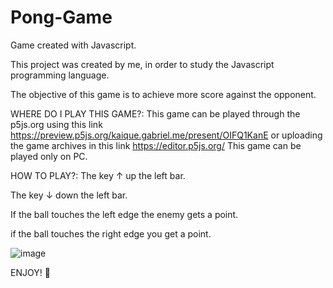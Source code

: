 # Pong-Game
Game created with Javascript.

This project was created by me, in order to study the Javascript programming language.

The objective of this game is to achieve more score against the opponent.

WHERE DO I PLAY THIS GAME?:
This game can be played through the p5js.org using this link https://preview.p5js.org/kaique.gabriel.me/present/OIFQ1KanE or uploading the game archives in this link https://editor.p5js.org/ This game can be played only on PC.

HOW TO PLAY?:
The key ↑ up the left bar.

The key ↓ down the left bar.

If the ball touches the left edge the enemy gets a point.

if the ball touches the right edge you get a point.

![image](https://user-images.githubusercontent.com/66140734/133947477-a0b638c4-9d9a-42a9-b31c-ed37a2a4b360.png)

ENJOY! 🎾


